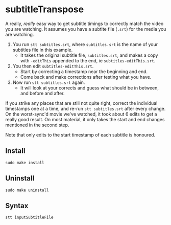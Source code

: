 # subtitleTranspose

A really, _really_ easy way to get subtitle timings to correctly match the video you are watching. It assumes you have a subtlte file (`.srt`) for the media you are watching.

1. You run `stt subtitles.srt`, where `subtitles.srt` is the name of your subtitles file in this example.
    * It takes the original subtitle file, `subtitles.srt`, and makes a copy with `-editThis` appended to the end, ie `subtitles-editThis.srt`.
1. You then edit `subtitles-editThis.srt`.
    * Start by correcting a timestamp near the beginning and end.
    * Come back and make corrections after testing what you have.
1. Now run `stt subtitles.srt` again.
    * It will look at your corrects and guess what should be in between, and before and after.

If you strike any places that are still not quite right, correct the individual timestamps one at a time, and re-run `stt subtitles.srt` after every change. On the worst-sync'd movie we've watched, it took about 6 edits to get a really good result. On most material, it only takes the start and end changes mentioned in the second step.

Note that only edits to the start timestamp of each subtitle is honoured.

## Install

```
sudo make install
```

## Uninstall

```
sudo make uninstall
```

## Syntax

```
stt inputSubtitleFile
```
